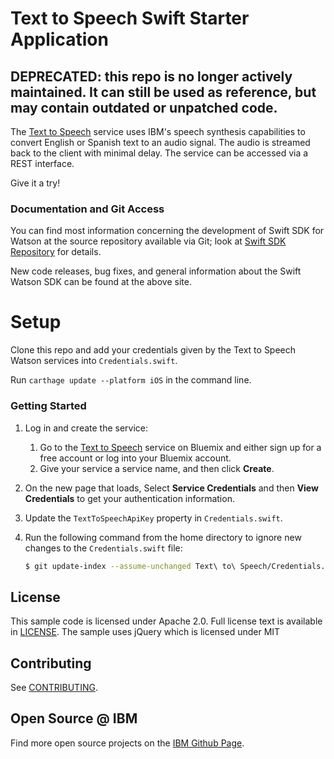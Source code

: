 # Text to Speech Swift Starter Application

## DEPRECATED: this repo is no longer actively maintained. It can still be used as reference, but may contain outdated or unpatched code.

The [Text to Speech][service_url] service uses IBM's speech synthesis capabilities to convert English or Spanish text to an audio signal. The audio is streamed back to the client with minimal delay. The service can be accessed via a REST interface.

Give it a try!


### Documentation and Git Access

You can find most information concerning the development of Swift SDK for Watson
at the source repository available via Git; look at [Swift SDK Repository](https://github.com/watson-developer-cloud/swift-sdk) for details.

New code releases, bug fixes, and general information about the Swift Watson SDK
can be found at the above site.

# Setup

Clone this repo and add your credentials given by the Text to Speech Watson
services into `Credentials.swift`.

Run `carthage update --platform iOS` in the command line.

### Getting Started

1. Log in and create the service:
	1. Go to the [Text to Speech][sign_up] service on Bluemix and either sign up for a free account or log into your Bluemix account.
	2. Give your service a service name, and then click **Create**.
2. On the new page that loads, Select **Service Credentials** and then **View Credentials** to get your authentication information.
3. Update the `TextToSpeechApiKey` property in `Credentials.swift`.
4. Run the following command from the home directory to ignore new changes to the `Credentials.swift` file:

	```sh
	$ git update-index --assume-unchanged Text\ to\ Speech/Credentials.swift
	```

## License

  This sample code is licensed under Apache 2.0. Full license text is available in [LICENSE](LICENSE).
  The sample uses jQuery which is licensed under MIT

## Contributing

  See [CONTRIBUTING](CONTRIBUTING.md).

## Open Source @ IBM

  Find more open source projects on the
  [IBM Github Page](http://ibm.github.io/).

[service_url]: https://www.ibm.com/watson/developercloud/text-to-speech.html
[cloud_foundry]: https://github.com/cloudfoundry/cli
[getting_started]: https://www.ibm.com/watson/developercloud/doc/common/
[sign_up]: https://console.ng.bluemix.net/catalog/services/text-to-speech/

